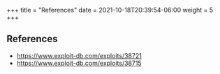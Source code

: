 +++
title = "References"
date = 2021-10-18T20:39:54-06:00
weight = 5
+++

## References


- https://www.exploit-db.com/exploits/38721
- https://www.exploit-db.com/exploits/38715
